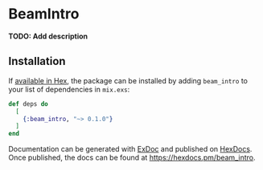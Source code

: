 # BeamIntro

**TODO: Add description**

## Installation

If [available in Hex](https://hex.pm/docs/publish), the package can be installed
by adding `beam_intro` to your list of dependencies in `mix.exs`:

```elixir
def deps do
  [
    {:beam_intro, "~> 0.1.0"}
  ]
end
```

Documentation can be generated with [ExDoc](https://github.com/elixir-lang/ex_doc)
and published on [HexDocs](https://hexdocs.pm). Once published, the docs can
be found at <https://hexdocs.pm/beam_intro>.

